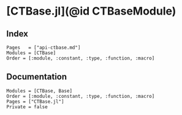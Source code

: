 # [CTBase.jl](@id CTBaseModule)

## Index

```@index
Pages   = ["api-ctbase.md"]
Modules = [CTBase]
Order = [:module, :constant, :type, :function, :macro]
```

## Documentation

```@autodocs
Modules = [CTBase, Base]
Order = [:module, :constant, :type, :function, :macro]
Pages = ["CTBase.jl"]
Private = false
```
